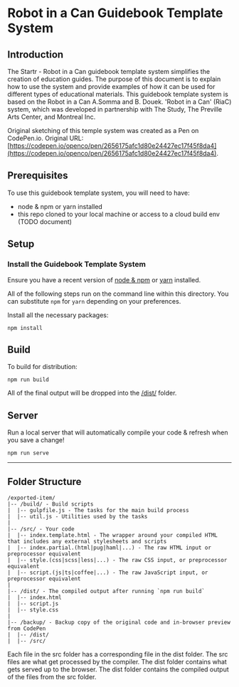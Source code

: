 # Robot in a Can Guidebook Template System

## Introduction

The Startr - Robot in a Can guidebook template system simplifies the creation of education guides. The purpose of this document is to explain how to use the system and provide examples of how it can be used for different types of educational materials. This guidebook template system is based on the Robot in a Can A.Somma and B. Douek. 'Robot in a Can' (RiaC) system, which was developed in partnership with The Study, The Preville Arts Center, and Montreal Inc.

Original sketching of this temple system  was created as a Pen on CodePen.io. Original URL: [https://codepen.io/openco/pen/2656175afc1d80e24427ec17f45f8da4](https://codepen.io/openco/pen/2656175afc1d80e24427ec17f45f8da4).

## Prerequisites

To use this guidebook template system, you will need to have:
- node & npm or yarn installed
- this repo cloned to your local machine or access to a cloud build env (TODO document)

## Setup

### Install the Guidebook Template System

Ensure you have a recent version of [node & npm](https://nodejs.org/en/download/) or [yarn](https://yarnpkg.com/en/docs/install) installed.

All of the following steps run on the command line within this directory. You can substitute `npm` for `yarn` depending on your preferences.

Install all the necessary packages:

```
npm install
```

## Build

To build for distribution:

```
npm run build
```

All of the final output will be dropped into the [/dist/](./dist) folder.

## Server

Run a local server that will automatically compile your code & refresh when you save a change!

```
npm run serve
```

---

## Folder Structure

```
/exported-item/
|-- /build/ - Build scripts
|  |-- gulpfile.js - The tasks for the main build process
|  |-- util.js - Utilities used by the tasks
|
|-- /src/ - Your code
|  |-- index.template.html - The wrapper around your compiled HTML that includes any external stylesheets and scripts
|  |-- index.partial.(html|pug|haml|...) - The raw HTML input or preprocessor equivalent
|  |-- style.(css|scss|less|...) - The raw CSS input, or preprocessor equivalent
|  |-- script.(js|ts|coffee|...) - The raw JavaScript input, or preprocessor equivalent
|
|-- /dist/ - The compiled output after running `npm run build`
|  |-- index.html
|  |-- script.js
|  |-- style.css
|
|-- /backup/ - Backup copy of the original code and in-browser preview from CodePen
|  |-- /dist/
|  |-- /src/
```

Each file in the src folder has a corresponding file in the dist folder. The src files are what get processed by the compiler. The dist folder contains what gets served up to the browser. The dist folder contains the compiled output of the files from the src folder.
